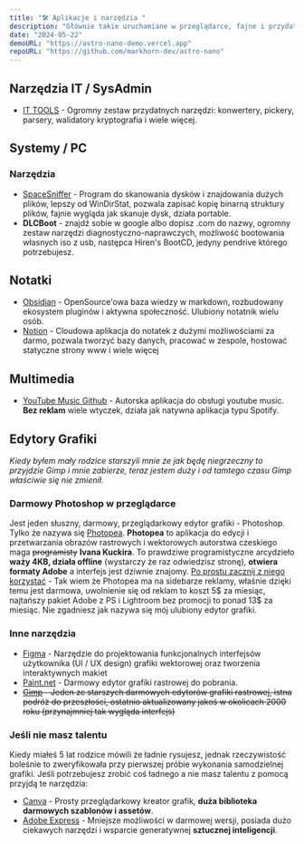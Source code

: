 ```yaml
---
title: "🛠️ Aplikacje i narzędzia "
description: "Głównie takie uruchamiane w przeglądarce, fajne i przydatne"
date: "2024-05-22"
demoURL: "https://astro-nano-demo.vercel.app"
repoURL: "https://github.com/markhorn-dev/astro-nano"
---
```


## Narzędzia IT / SysAdmin

- [IT TOOLS](https://it-tools.tech/) - Ogromny zestaw przydatnych narzędzi: konwertery, pickery, parsery, walidatory kryptografia i wiele więcej.

## Systemy / PC

### Narzędzia

- [SpaceSniffer](http://www.uderzo.it/main_products/space_sniffer/) - Program do skanowania dysków i znajdowania dużych plików, lepszy od WinDirStat, pozwala zapisać kopię binarną struktury plików, fajnie wygląda jak skanuje dysk, działa portable.
- **DLCBoot** - znajdź sobie w google albo dopisz .com do nazwy, ogromny zestaw narzędzi diagnostyczno-naprawczych, możliwość bootowania własnych iso z usb, następca Hiren's BootCD, jedyny pendrive którego potrzebujesz.


## Notatki

- [Obsidian](https://obsidian.md/) - OpenSource'owa baza wiedzy w markdown, rozbudowany ekosystem pluginów i aktywna społeczność. Ulubiony notatnik wielu osób. 
- [Notion](https://www.notion.so/) - Cloudowa aplikacja do notatek z dużymi możliwościami za darmo, pozwala tworzyć bazy danych, pracować w zespole, hostować statyczne strony www i wiele więcej

## Multimedia

- [YouTube Music Github](https://github.com/th-ch/youtube-music) - Autorska aplikacja do obsługi youtube music. **Bez reklam** wiele wtyczek, działa jak natywna aplikacja typu Spotify. 

## Edytory Grafiki

*Kiedy byłem mały rodzice starszyli mnie że jak będę niegrzeczny to przyjdzie Gimp i mnie zabierze, teraz jestem duży i od tamtego czasu Gimp właściwie się nie zmienił.*

### Darmowy Photoshop w przeglądarce

Jest jeden słuszny, darmowy, przeglądarkowy edytor grafiki - Photoshop. Tylko że nazywa się [Photopea](https://www.photopea.com/).
**Photopea** to aplikacja do edycji i przetwarzania obrazów rastrowych i wektorowych autorstwa czeskiego maga ~~programisty~~ **Ivana Kuckira**. To prawdziwe programistyczne arcydzieło **waży 4KB, działa offline** (wystarczy że raz odwiedzisz stronę), **otwiera formaty Adobe** a interfejs jest dziwnie znajomy. [Po prostu zacznij z niego korzystać](https://www.photopea.com/) - Tak wiem że Photopea ma na sidebarze reklamy, właśnie dzięki temu jest darmowa, uwolnienie się od reklam to koszt 5$ za miesiąc, najtańszy pakiet Adobe z PS i Lightroom bez promocji to ponad 13$ za miesiąc. Nie zgadniesz jak nazywa się mój ulubiony edytor grafiki.

### Inne narzędzia

- [Figma](https://figma.com/) - Narzędzie do projektowania funkcjonalnych interfejsów użytkownika (UI / UX design) grafiki wektorowej oraz tworzenia interaktywnych makiet
- [Paint.net](https://www.getpaint.net/) - Darmowy edytor grafiki rastrowej do pobrania.
- ~~[Gimp](https://www.gimp.org/) - Jeden ze starszych darmowych edytorów grafiki rastrowej, istna podróż do przeszłości, ostatnio aktualizowany jakoś w okolicach 2000 roku (przynajmniej tak wygląda interfejs)~~

### Jeśli nie masz talentu

Kiedy miałeś 5 lat rodzice mówili że ładnie rysujesz, jednak rzeczywistość boleśnie to zweryfikowała przy pierwszej próbie wykonania samodzielnej grafiki. Jeśli potrzebujesz zrobić coś ładnego a nie masz talentu z pomocą przyjdą te narzędzia:
- [Canva](https://canva.com/) - Prosty przeglądarkowy kreator grafik, **duża biblioteka darmowych szablonów i assetów**.
- [Adobe Express](https://www.adobe.com/express/) - Mniejsze możliwości w darmowej wersji, posiada dużo ciekawych narzędzi i wsparcie generatywnej **sztucznej inteligencji**.


